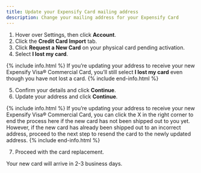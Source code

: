 ```yaml
---
title: Update your Expensify Card mailing address
description: Change your mailing address for your Expensify Card
---
```

<div id="new-expensify" markdown="1">

1. Hover over Settings, then click **Account**.
2. Click the **Credit Card Import** tab.
3. Click **Request a New Card** on your physical card pending activation.
4. Select **I lost my card**. 

{% include info.html %}
If you’re updating your address to receive your new Expensify Visa® Commercial Card, you’ll still select **I lost my card** even though you have not lost a card. 
{% include end-info.html %}

5. Confirm your details and click **Continue**.
6. Update your address and click **Continue**.

{% include info.html %}
If you’re updating your address to receive your new Expensify Visa® Commercial Card, you can click the X in the right corner to end the process here if the new card has not been shipped out to you yet. However, if the new card has already been shipped out to an incorrect address, proceed to the next step to resend the card to the newly updated address. 
{% include end-info.html %}

7. Proceed with the card replacement. 

Your new card will arrive in 2-3 business days.

</div>
